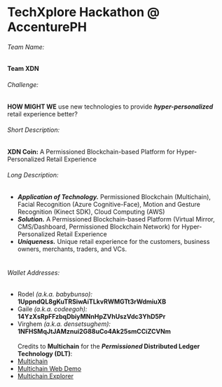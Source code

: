 # TechXplore Hackathon @ AccenturePH

###### Team Name:  
**Team XDN**


###### Challenge:
**HOW MIGHT WE** use new technologies to provide **_hyper-personalized_** retail experience better?


###### Short Description:
**XDN Coin:** A Permissioned Blockchain-based Platform for Hyper-Personalized Retail Experience


###### Long Description:
- **_Application of Technology._** Permissioned Blockchain (Multichain), Facial Recognition (Azure Cognitive-Face), Motion and Gesture Recognition (Kinect SDK), Cloud Computing (AWS)
- **_Solution._** A Permissioned Blockchain-based Platform (Virtual Mirror, CMS/Dashboard, Permissioned Blockchain Network) for Hyper-Personalized Retail Experience
- **_Uniqueness._** Unique retail experience for the customers, business owners, merchants, traders, and VCs.
<br /><br />
###### Wallet Addresses:
- Rodel _(a.k.a. babybunso):_ **1UppndQL8gKuTRSiwAiTLkvRWMGTt3rWdmiuXB**
- Gaile _(a.k.a. codeegoh):_ **14YzXsRpFFzbqDbiyMNnHpZVhUszVdc3YhD5Pr**
- Virghem _(a.k.a. densetsughem):_ **1NFHSMqJtJAMznui2G88uCo4Ak25smCCiZCVNm**
<br /><br />
Credits to **Multichain** for the **_Permissioned_ Distributed Ledger Technology (DLT)**:
- <a href="https://www.multichain.com">Multichain</a><br />
- <a href="https://github.com/MultiChain/multichain-web-demo">Multichain Web Demo</a><br />
- <a href="https://github.com/MultiChain/multichain-explorer">Multichain Explorer</a><br />


